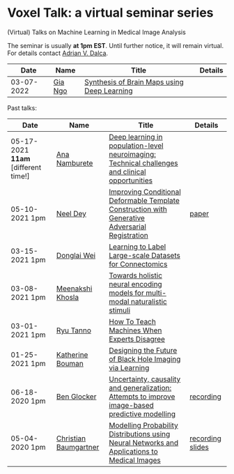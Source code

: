 # Voxel Talk: a virtual seminar series
(Virtual) Talks on Machine Learning in Medical Image Analysis

The seminar is usually **at 1pm EST**. Until further notice, it will remain virtual. 
For details contact [Adrian V. Dalca](http://adalca.mit.edu).

| Date | Name | Title | Details |  
| ---------- | --- | --- | --- |  
| 03-07-2022 | [Gia Ngo](assets/05-17-2021.md) | [Synthesis of Brain Maps using Deep Learning](assets/03-07-2022.md) |  |

Past talks:

| Date | Name | Title | Details | 
| ---------- | --- | --- | --- |  
| 05-17-2021 **11am** [different time!] | [Ana Namburete](assets/05-17-2021.md) | [Deep learning in population-level neuroimaging: Technical challenges and clinical opportunities](assets/05-17-2021.md) |  |
| 05-10-2021 1pm | [Neel Dey](assets/05-10-2021.md) | [Improving Conditional Deformable Template Construction with Generative Adversarial Registration](assets/05-10-2021.md) | [paper](https://www.neeldey.com/deformable-templates/) |
| 03-15-2021 1pm | [Donglai Wei](assets/03-15-2021.md) | [Learning to Label Large-scale Datasets for Connectomics](assets/03-15-2021.md) | |
| 03-08-2021 1pm | [Meenakshi Khosla](assets/03-08-2021.md) | [Towards holistic neural encoding models for multi-modal naturalistic stimuli](assets/03-08-2021.md) |  |
| 03-01-2021 1pm | [Ryu Tanno](assets/03-01-2021.md) | [How To Teach Machines When Experts Disagree](assets/03-01-2021.md) |  |
| 01-25-2021 1pm | [Katherine Bouman](assets/01-25-2021.md) | [Designing the Future of Black Hole Imaging via Learning](assets/01-25-2021.md) |  |
| 06-18-2020 1pm | [Ben Glocker](assets/06-18-2020.md) | [Uncertainty, causality and generalization: Attempts to improve image-based predictive modelling](assets/06-18-2020.md) |  [recording](https://mitprod-my.sharepoint.com/:v:/g/personal/adalca_mit_edu/EX678tvrub9EgTVLMj1rOVsBIeDEBeH0iK7nLVWQYSDwhA?e=up48Rr) |
| 05-04-2020 1pm | [Christian Baumgartner](assets/05-04-2020.md) | [Modelling Probability Distributions using Neural Networks and Applications to Medical Images ](assets/05-04-2020.md) | [recording](https://mitprod-my.sharepoint.com/:v:/g/personal/adalca_mit_edu/EW2nMPj0F5NGuSLTRNAWk1QBG2Br-8aJiU09VqzAEyv85w?e=wfpzwI) [slides](https://mitprod-my.sharepoint.com/:b:/g/personal/adalca_mit_edu/EUU1tsSQqxpOjnbIUraVKRQBN3vGtNNQBxBLn8EfXoB-nA?e=pEnPTJ) |   
